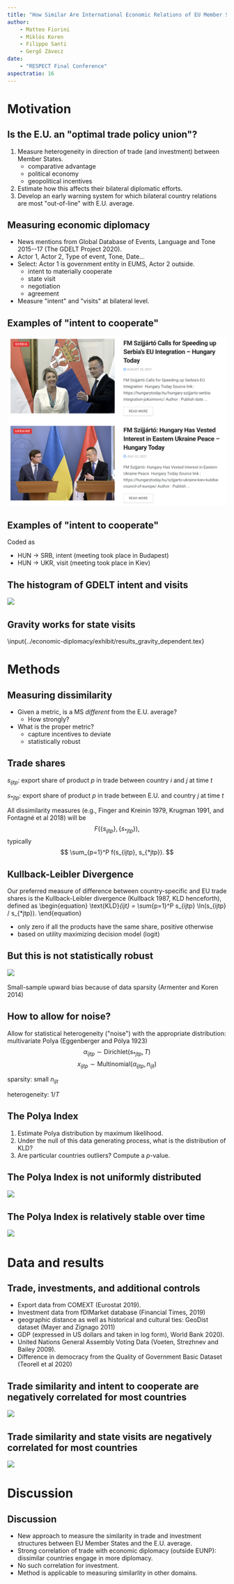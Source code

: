 ```yaml
---
title: "How Similar Are International Economic Relations of EU Member States? Comparing Trade, Investment and Political Behavior"
author: 
    - Matteo Fiorini
    - Miklós Koren
    - Filippo Santi
    - Gergő Závecz
date: 
    - "RESPECT Final Conference"
aspectratio: 16
---
```

# Motivation
## Is the E.U. an "optimal trade policy union"?
1. Measure heterogeneity in direction of trade (and investment) between Member States.
    - comparative advantage
    - political economy
    - geopolitical incentives
2. Estimate how this affects their bilateral diplomatic efforts.
3. Develop an early warning system for which bilateral country relations are most "out-of-line" with E.U. average.

## Measuring economic diplomacy
- News mentions from Global Database of Events, Language and Tone 2015--17 (The GDELT Project 2020).
- Actor 1, Actor 2, Type of event, Tone, Date...
- Select: Actor 1 is government entity in EUMS, Actor 2 outside.
    - intent to materially cooperate
    - state visit
    - negotiation
    - agreement
- Measure "intent" and "visits" at bilateral level.

## Examples of "intent to cooperate"
![](exhibit/szijjarto.png) 

## Examples of "intent to cooperate"
Coded as 

- HUN $\to$ SRB, intent (meeting took place in Budapest)
- HUN $\to$ UKR, visit (meeting took place in Kiev)

## The histogram of GDELT intent and visits
![](../economic-diplomacy/exhibit/hist_dependent_before.png)

## Gravity works for state visits
\input{../economic-diplomacy/exhibit/results_gravity_dependent.tex}

# Methods
## Measuring dissimilarity
- Given a metric, is a MS *different* from the E.U. average?
    - How strongly?
- What is the proper metric?
    - capture incentives to deviate
    - statistically robust

## Trade shares
$s_{ijtp}$: export share of product $p$ in trade between country $i$ and $j$ at time $t$

$s_{*jtp}$: export share of product $p$ in trade between E.U. and country $j$ at time $t$

All dissimilarity measures (e.g., Finger and Kreinin 1979, Krugman 1991, and Fontagné et al 2018) will be
$$
F(\{s_{ijtp}\}, \{s_{*jtp}\}),
$$
typically
$$
\sum_{p=1}^P f(s_{ijtp}, s_{*jtp}).
$$

## Kullback-Leibler Divergence
Our preferred measure of difference between country-specific and EU trade shares is the Kullback-Leibler divergence (Kullback 1987, KLD henceforth), defined as
\begin{equation}
    \text{KLD}_{ijt} =
    \sum_{p=1}^P
        s_{ijtp}
        \ln(s_{ijtp} / s_{*jtp}).
\end{equation}

- only zero if all the products have the same share, positive otherwise 
- based on utility maximizing decision model (logit)

## But this is not statistically robust
![](../economic-diplomacy/exhibit/graph_good_total.png)

Small-sample upward bias because of data sparsity (Armenter and Koren 2014)

## How to allow for noise?
Allow for statistical heterogeneity ("noise") with the appropriate distribution: multivariate Polya (Eggenberger and Pólya 1923)
$$
\alpha_{ijtp} \sim \text{Dirichlet}(s_{*jtp}, T)
$$
$$
x_{ijtp} \sim \text{Multinomial}(\alpha_{ijtp}, n_{ijt})
$$

sparsity: small $n_{ijt}$

heterogeneity: $1/T$ 

## The Polya Index
1. Estimate Polya distribution by maximum likelihood.
2. Under the null of this data generating process, what is the distribution of KLD?
3. Are particular countries outliers? Compute a $p$-value.

## The Polya Index is not uniformly distributed
![](../economic-diplomacy/exhibit/hist_p_all.png)

## The Polya Index is relatively stable over time
![](../economic-diplomacy/exhibit/scatter_p_all.png)



# Data and results
## Trade, investments, and additional controls

- Export data from COMEXT (Eurostat 2019). 
- Investment data from fDIMarket database (Financial Times, 2019)
- geographic distance as well as historical and cultural ties: GeoDist dataset (Mayer and Zignago 2011)
- GDP (expressed in US dollars and taken in log form), World Bank 2020).
- United Nations General Assembly Voting Data (Voeten, Strezhnev and Bailey 2009).
- Difference in democracy from the Quality of Government Basic Dataset (Teorell et al 2020)

## Trade similarity and intent to cooperate are negatively correlated for most countries
![](../economic-diplomacy/exhibit/coefficients_intent_both_all_wofe.png)

## Trade similarity and state visits are negatively correlated for most countries
![](../economic-diplomacy/exhibit/coefficients_visits_both_all_wofe.png)

# Discussion
## Discussion
- New approach to measure the similarity in trade and investment structures between EU Member States and the E.U. average.
- Strong correlation of trade with economic diplomacy (outside EUNP): dissimilar countries engage in more diplomacy.
- No such correlation for investment.
- Method is applicable to measuring similarlity in other domains.

